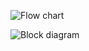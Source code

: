 
![Flow chart](https://user-images.githubusercontent.com/102732132/168134049-77e28918-331b-4087-a99a-657d43c12eeb.jpeg)


![Block diagram](https://user-images.githubusercontent.com/102732132/168134153-475c8483-e2ba-4089-a708-09581a8e67da.jpeg)


